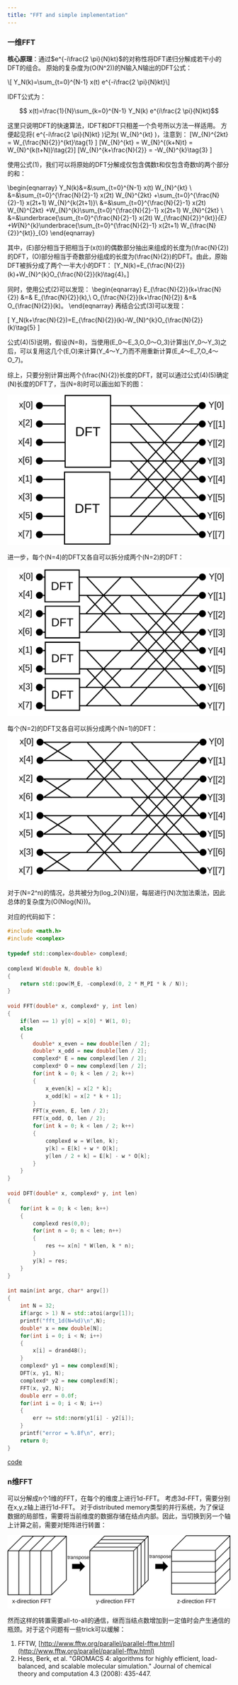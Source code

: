 ```yaml
---
title: "FFT and simple implementation"
---
```


<script type="text/x-mathjax-config">MathJax.Hub.Config({tex2jax:{inlineMath:[['\$','\$'],['\\(','\\)']],processEscapes:true},CommonHTML: {matchFontHeight:false}});</script>
<script type="text/javascript" async src="https://cdnjs.cloudflare.com/ajax/libs/mathjax/2.7.1/MathJax.js?config=TeX-MML-AM_CHTML"></script>


### 一维FFT

<b>核心原理</b>：通过$e^{-i\frac{2 \pi}{N}kt}$的对称性将DFT递归分解成若干小的DFT的组合。
原始的复杂度为\(O(N^2)\)的N输入N输出的DFT公式：

\\[ Y_N(k)=\sum_{t=0}^{N-1}  x(t) e^{-i\frac{2 \pi}{N}kt}\\]

IDFT公式为：

```math
 x(t)=\frac{1}{N}\sum_{k=0}^{N-1}  Y_N(k) e^{i\frac{2 \pi}{N}kt}
```


这里只说明DFT的快速算法，IDFT和DFT只相差一个负号所以方法一样适用。
方便起见将\( e^{-i\frac{2 \pi}{N}kt} \)记为\( W_{N}^{kt} \)，注意到：
\[W_{N}^{2kt} = W_{\frac{N}{2}}^{kt}\tag{1} \]
\[W_{N}^{kt} = W_{N}^{(k+N)t} = W_{N}^{k(t+N)}\tag{2}\]
\[W_{N}^{k+\frac{N}{2}} = -W_{N}^{k}\tag{3} \]


使用公式(1)，我们可以将原始的DFT分解成仅包含偶数t和仅包含奇数t的两个部分的和：

\begin{eqnarray}
Y_N(k)&=&\sum_{t=0}^{N-1}  x(t) W_{N}^{kt} \\
&=&\sum_{t=0}^{\frac{N}{2}-1}  x(2t) W_{N}^{2kt} +\sum_{t=0}^{\frac{N}{2}-1}  x(2t+1) W_{N}^{k(2t+1)}\\ 
&=&\sum_{t=0}^{\frac{N}{2}-1}  x(2t) W_{N}^{2kt} +W_{N}^{k}\sum_{t=0}^{\frac{N}{2}-1}  x(2t+1) W_{N}^{2kt} \\
&=&\underbrace{\sum_{t=0}^{\frac{N}{2}-1}  x(2t) W_{\frac{N}{2}}^{kt}}_{E} +W_{N}^{k}\underbrace{\sum_{t=0}^{\frac{N}{2}-1}  x(2t+1) W_{\frac{N}{2}}^{kt}}_{O}
\end{eqnarray} 

其中，\(E\)部分相当于把相当于\(x(t)\)的偶数部分抽出来组成的长度为\(\frac{N}{2}\)的DFT，\(O\)部分相当于奇数部分组成的长度为\(\frac{N}{2}\)的DFT。由此，原始DFT被拆分成了两个一半大小的DFT：
\[Y_N(k)=E_{\frac{N}{2}}(k)+W_{N}^{k}O_{\frac{N}{2}}(k)\tag{4}。\]

同时，使用公式(2)可以发现：
\begin{eqnarray}
E_{\frac{N}{2}}(k+\frac{N}{2}) &=& E_{\frac{N}{2}}(k),\\
O_{\frac{N}{2}}(k+\frac{N}{2}) &=& O_{\frac{N}{2}}(k)。
\end{eqnarray}
再结合公式(3)可以发现：

\[
Y_N(k+\frac{N}{2})=E_{\frac{N}{2}}(k)-W_{N}^{k}O_{\frac{N}{2}}(k)\tag{5}
\]

公式(4)(5)说明，假设\(N=8\)，当使用\(E_0～E_3,O_0～O_3\)计算出\(Y_0～Y_3\)之后，可以复用这几个\(E,O\)来计算\(Y_4～Y_7\)而不用重新计算\(E_4～E_7,O_4～O_7\)。 
   
综上，只要分别计算出两个\(\frac{N}{2}\)长度的DFT，就可以通过公式(4)(5)确定\(N\)长度的DFT了，当\(N=8\)时可以画出如下的图：

![?](../img/fft/fft1.svg)

进一步，每个\(N=4\)的DFT又各自可以拆分成两个\(N=2\)的DFT：

![?](../img/fft/fft2.svg)

每个\(N=2\)的DFT又各自可以拆分成两个\(N=1\)的DFT：
![?](../img/fft/fft3.svg)

对于\(N=2^n\)的情况，总共被分为\(log_2{N}\)层，每层进行\(N\)次加法乘法，因此总体的复杂度为\(O(Nlog{N})\)。

对应的代码如下：

```C++
#include <math.h>
#include <complex>

typedef std::complex<double> complexd;

complexd W(double N, double k)
{
    return std::pow(M_E, -complexd(0, 2 * M_PI * k / N));
}

void FFT(double* x, complexd* y, int len)
{
    if(len == 1) y[0] = x[0] * W(1, 0);
    else
    {
        double* x_even = new double[len / 2];
        double* x_odd = new double[len / 2];
        complexd* E = new complexd[len / 2];
        complexd* O = new complexd[len / 2];
        for(int k = 0; k < len / 2; k++)
        {
            x_even[k] = x[2 * k];
            x_odd[k] = x[2 * k + 1];
        }
        FFT(x_even, E, len / 2);
        FFT(x_odd, O, len / 2);
        for(int k = 0; k < len / 2; k++)
        {
            complexd w = W(len, k);
            y[k] = E[k] + w * O[k];
            y[len / 2 + k] = E[k] - w * O[k];
        }
    }
}

void DFT(double* x, complexd* y, int len)
{
    for(int k = 0; k < len; k++)
    {
        complexd res(0,0);
        for(int n = 0; n < len; n++)
        {
            res += x[n] * W(len, k * n);
        }
        y[k] = res;
    }
}

int main(int argc, char* argv[])
{
    int N = 32;
    if(argc > 1) N = std::atoi(argv[1]);
    printf("fft_1d(N=%d)\n",N);
    double* x = new double[N];
    for(int i = 0; i < N; i++)
    {
        x[i] = drand48();
    }
    complexd* y1 = new complexd[N];
    DFT(x, y1, N);
    complexd* y2 = new complexd[N];
    FFT(x, y2, N);
    double err = 0.0f;
    for(int i = 0; i < N; i++)
    {
        err += std::norm(y1[i] - y2[i]);
    }
    printf("error = %.8f\n", err);
    return 0;
}
```
[code](https://github.com/jooooow/fft)

### n维FFT

可以分解成n个1维的FFT，在每个的维度上进行1d-FFT。
考虑3d-FFT，需要分别在x,y,z轴上进行1d-FFT。
对于distributed memory类型的并行系统，为了保证数据的局部性，需要将当前维度的数据存储在结点内部。因此，当切换到另一个轴上计算之前，需要对矩阵进行转置：

![?](../img/fft/transpose.svg)

然而这样的转置需要all-to-all的通信，继而当结点数增加到一定值时会产生通信的瓶颈。对于这个问题有一些trick可以缓解：

1. FFTW, [http://www.fftw.org/parallel/parallel-fftw.html](http://www.fftw.org/parallel/parallel-fftw.html)
2. Hess, Berk, et al. "GROMACS 4: algorithms for highly efficient, load-balanced, and scalable molecular simulation." Journal of chemical theory and computation 4.3 (2008): 435-447.
